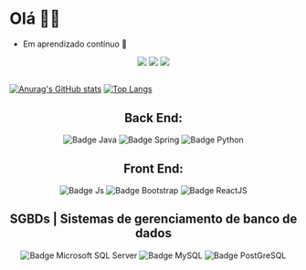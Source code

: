 # Olá ✌🏾
- Em aprendizado contínuo 🚀

 <div align="center">
      <a href="https://www.linkedin.com/in/thiago-antenor/"><img src="https://img.shields.io/badge/LinkedIn-0077B5?style=for-the-badge&logo=linkedin&logoColor=white" target="_blank"></a>
    <a href="mailto:thiagoantenor31@gmail.com"><img src="https://img.shields.io/badge/Gmail-D14836?style=for-the-badge&logo=gmail&logoColor=white" target="_blank"></a>
    <a href="https://www.instagram.com/thiago_django/"><img src="https://img.shields.io/badge/Instagram-E4405F?style=for-the-badge&logo=instagram&logoColor=white" target="_blank"></a>
  </div>
  
##

<div>
<a href="https://github.com/thiagosilvaantenor">

[![Anurag's GitHub stats](https://github-readme-stats.vercel.app/api?username=thiagosilvaantenor&show_icons=true&theme=tokyonight)](https://github.com/anuraghazra/github-readme-stats)
 [![Top Langs](https://github-readme-stats.vercel.app/api/top-langs/?username=thiagosilvaantenor&theme=tokyonight&layout=compact)](https://github.com/anuraghazra/github-readme-stats)
</div>


<div align="center">
 <h2> Back End: </h2>
   <img  alt="Badge Java" src="https://img.shields.io/badge/Java-ED8B00?style=for-the-badge&logo=openjdk&logoColor=white" />
   <img  alt="Badge Spring" src="https://img.shields.io/badge/Spring-6DB33F?style=for-the-badge&logo=spring&logoColor=white"/>
<img alt="Badge Python"  src="https://img.shields.io/badge/Python-3776AB?style=for-the-badge&logo=python&logoColor=white"/>
  </div>

<div align="center">
 <h2> Front End: </h2>
 <img alt="Badge Js" src="https://img.shields.io/badge/JavaScript-F7DF1E?style=for-the-badge&logo=javascript&logoColor=black" />
   <img alt="Badge Bootstrap" src="https://img.shields.io/badge/Bootstrap-563D7C?style=for-the-badge&logo=bootstrap&logoColor=white" /> 
   <img alt="Badge ReactJS" src="https://img.shields.io/badge/React-20232A?style=for-the-badge&logo=react&logoColor=61DAFB" />
</div>

<div align="center">
 <h2> SGBDs | Sistemas de gerenciamento de banco de dados </h2>
  <img alt="Badge Microsoft SQL Server" src="https://img.shields.io/badge/Microsoft_SQL_Server-CC2927?style=for-the-badge&logo=microsoft-sql-server&logoColor=white" />
 	<img alt="Badge MySQL" src="https://img.shields.io/badge/MySQL-00000F?style=for-the-badge&logo=mysql&logoColor=whit"/>
  <img alt="Badge PostGreSQL" src="https://img.shields.io/badge/PostgreSQL-316192?style=for-the-badge&logo=postgresql&logoColor=white" />
</div>   
